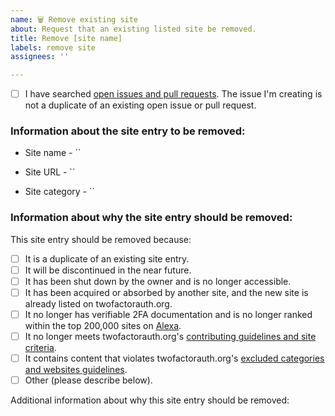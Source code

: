```yaml
---
name: 🗑 Remove existing site
about: Request that an existing listed site be removed.
title: Remove [site name]
labels: remove site
assignees: ''

---
```


<!-- Before submitting this issue, please update the title to include the name of the site to be removed. 
Submit a single issue for each site to be removed.
Check the box below before submitting your issue to verify that you have already checked for duplicate open issues and pull requests relating to your request. -->

- [ ] I have searched [open issues and pull requests](https://github.com/2factorauth/twofactorauth/issues?q=is%3Aopen). The issue I'm creating is not a duplicate of an existing open issue or pull request.

### Information about the site entry to be removed: ###
<!-- Name of the site, as currently listed on twofactorauth.org -->
* Site name - ``

<!-- Link to the main page of the site, as currently listed on twofactorauth.org -->
* Site URL - ``

<!-- Category of the site, as currently listed on twofactorauth.org -->
* Site category - ``

### Information about why the site entry should be removed: ###
This site entry should be removed because:
- [ ] It is a duplicate of an existing site entry.
- [ ] It will be discontinued in the near future.
- [ ] It has been shut down by the owner and is no longer accessible.
- [ ] It has been acquired or absorbed by another site, and the new site is already listed on twofactorauth.org.
- [ ] It no longer has verifiable 2FA documentation and is no longer ranked within the top 200,000 sites on [Alexa](https://www.alexa.com/siteinfo/).
- [ ] It no longer meets twofactorauth.org's [contributing guidelines and site criteria](https://github.com/2factorauth/twofactorauth/blob/master/CONTRIBUTING.md).
- [ ] It contains content that violates twofactorauth.org's [excluded categories and websites guidelines](https://github.com/2factorauth/twofactorauth/blob/master/EXCLUSION.md).
- [ ] Other (please describe below).

Additional information about why this site entry should be removed:
<!-- Please include any supporting documentation, such as official announcements, social media posts, blog entries, press releases, or other information that helps to verify that the listed site entry should be removed below. -->
